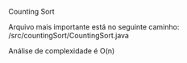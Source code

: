 Counting Sort

Arquivo mais importante está no seguinte caminho:
/src/countingSort/CountingSort.java

Análise de complexidade é O(n)